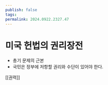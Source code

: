 ```yaml
---
publish: false
tags: 
permalink: 2024.0922.2327.47
---
```

# 미국 헌법의 권리장전
- 총기 문제의 근본
- 국민은 정부에 저항할 권리와 수단이 있어야 한다.


[[권력]]